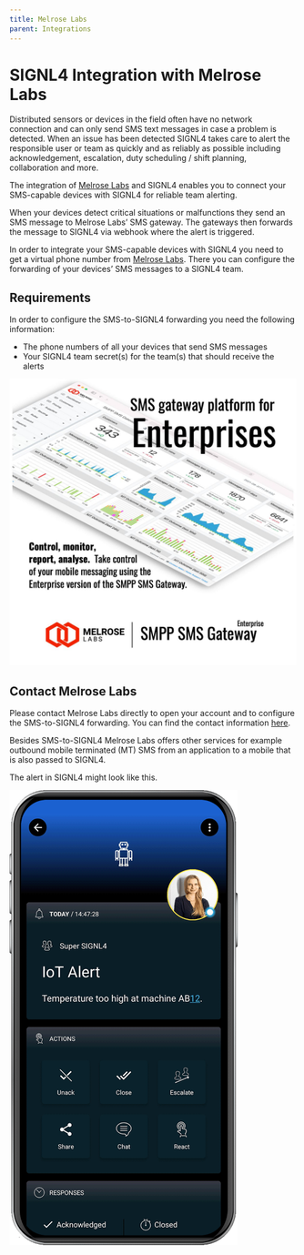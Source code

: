 ```yaml
---
title: Melrose Labs
parent: Integrations
---
```


# SIGNL4 Integration with Melrose Labs

Distributed sensors or devices in the field often have no network connection and can only send SMS text messages in case a problem is detected. When an issue has been detected SIGNL4 takes care to alert the responsible user or team as quickly and as reliably as possible including acknowledgement, escalation, duty scheduling / shift planning, collaboration and more.

The integration of [Melrose Labs](https://melroselabs.com/) and SIGNL4 enables you to connect your SMS-capable devices with SIGNL4 for reliable team alerting.

When your devices detect critical situations or malfunctions they send an SMS message to Melrose Labs’ SMS gateway. The gateways then forwards the message to SIGNL4 via webhook where the alert is triggered.

In order to integrate your SMS-capable devices with SIGNL4 you need to get a virtual phone number from [Melrose Labs](https://melroselabs.com/). There you can configure the forwarding of your devices’ SMS messages to a SIGNL4 team.

## Requirements

In order to configure the SMS-to-SIGNL4 forwarding you need the following information:

- The phone numbers of all your devices that send SMS messages
- Your SIGNL4 team secret(s) for the team(s) that should receive the alerts

![Melrose Labs SMS Gateway](melrose-labs-sms-gateway.jpg)

## Contact Melrose Labs

Please contact Melrose Labs directly to open your account and to configure the SMS-to-SIGNL4 forwarding. You can find the contact information [here](https://melroselabs.com/contact/).

Besides SMS-to-SIGNL4 Melrose Labs offers other services for example outbound mobile terminated (MT) SMS from an application to a mobile that is also passed to SIGNL4.

The alert in SIGNL4 might look like this.

![SIGNL4 Alert](signl4-iot.png)
